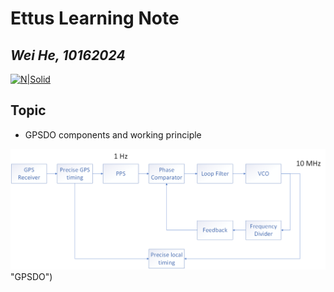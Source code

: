 # Ettus Learning Note
## _Wei He, 10162024_
[![N|Solid](https://cldup.com/dTxpPi9lDf.thumb.png)](https://nodesource.com/products/nsolid)


## Topic
- GPSDO components and working principle


![GPSDO](https://github.com/WeiHe98/RA-progress-track/blob/main/images/GPSDO.png) "GPSDO")

